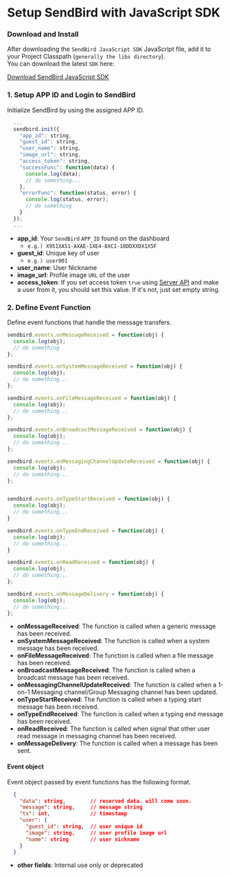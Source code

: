 Setup SendBird with JavaScript SDK 
=========================

### Download and Install
After downloading the `SendBird JavaScript SDK` JavaScript file, add it to your Project Classpath (`generally the libs directory`).  
You can download the latest `SDK` here:  

<a class="sendbird-btn sendbird-btn--green" href="download_sdk.html">Download SendBird JavaScript SDK</a>

### 1. Setup APP ID and Login to SendBird
Initialize SendBird by using the assigned APP ID.

```javascript
  ...
  sendbird.init({
    "app_id": string,
    "guest_id": string,
    "user_name": string,
    "image_url": string,
    "access_token": string,
    "successFunc": function(data) {
      console.log(data);
      // do something...
    },
    "errorFunc": function(status, error) {
      console.log(status, error);
      // do something
    }
  });
  ...
```

 * **app_id**: Your `SendBird` `APP_ID` found on the dashboard  
   - `e.g.) X951XA51-AXAE-1XE4-8XC1-10DDXXDX1X5F`  
 * **guest_id**: Unique key of user  
   - `e.g.) user001`  
 * **user_name**: User Nickname
 * **image_url**: Profile image `URL` of the user   
 * **access_token**: If you set access token `true` using [Server API](https://sendbird.gitbooks.io/sendbird-server-api/content/en/user.html) and make a user from it, you should set this value. If it's not, just set empty string.   

### 2. Define Event Function
Define event functions that handle the message transfers.

```javascript
sendbird.events.onMessageReceived = function(obj) {
  console.log(obj);
  // do something
};

sendbird.events.onSystemMessageReceived = function(obj) {
  console.log(obj);
  // do something...
};

sendbird.events.onFileMessageReceived = function(obj) {
  console.log(obj);
  // do something...
};

sendbird.events.onBroadcastMessageReceived = function(obj) {
  console.log(obj);
  // do something...
};

sendbird.events.onMessagingChannelUpdateReceived = function(obj) {
  console.log(obj);
  // do something...
};


sendbird.events.onTypeStartReceived = function(obj) {
  console.log(obj);
  // do something...
}

sendbird.events.onTypeEndReceived = function(obj) {
  console.log(obj);
  // do something...
}

sendbird.events.onReadReceived = function(obj) {
  console.log(obj);
  // do something...
};

sendbird.events.onMessageDelivery = function(obj) {
  console.log(obj);
  // do something...
};
```

 * **onMessageReceived**: The function is called when a generic message has been received.
 * **onSystemMessageReceived**: The function is called when a system message has been received.
 * **onFileMessageReceived**: The function is called when a file message has been received.
 * **onBroadcastMessageReceived**: The function is called when a broadcast message has been received.
 * **onMessagingChannelUpdateReceived**: The function is called when a 1-on-1 Messaging channel/Group Messaging channel has been updated.
 * **onTypeStartReceived**: The function is called when a typing start message has been received.
 * **onTypeEndReceived**: The function is called when a typing end message has been received.
 * **onReadReceived**: The function is called when signal that other user read message in messaging channel has been received.
 * **onMessageDelivery**: The function is called when a message has been sent.


#### Event object
Event object passed by event functions has the following format.

```json
  {
    "data": string,        // reserved data. will come soon.
    "message": string,     // message string
    "ts": int,             // timestamp
    "user": {
      "guest_id": string,  // user unique id
      "image": string,     // user profile image url
      "name": string       // user nickname
    }
  }
```

 * **other fields**: Internal use only or deprecated 
